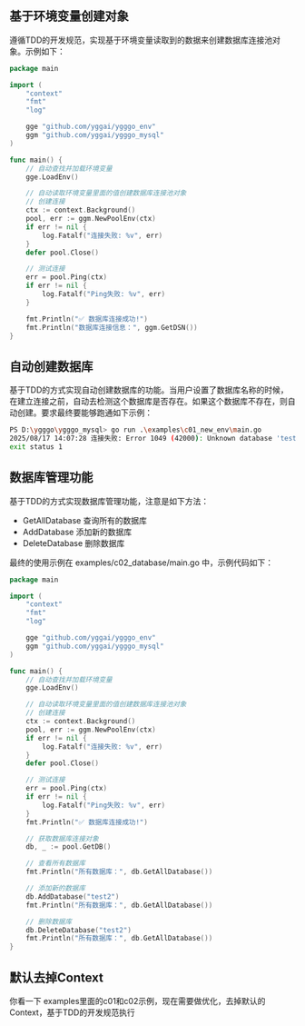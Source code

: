 ## 基于环境变量创建对象
遵循TDD的开发规范，实现基于环境变量读取到的数据来创建数据库连接池对象。示例如下：
```go
package main

import (
	"context"
	"fmt"
	"log"

	gge "github.com/yggai/ygggo_env"
	ggm "github.com/yggai/ygggo_mysql"
)

func main() {
	// 自动查找并加载环境变量
	gge.LoadEnv()

	// 自动读取环境变量里面的值创建数据库连接池对象
	// 创建连接
	ctx := context.Background()
	pool, err := ggm.NewPoolEnv(ctx)
	if err != nil {
		log.Fatalf("连接失败: %v", err)
	}
	defer pool.Close()

	// 测试连接
	err = pool.Ping(ctx)
	if err != nil {
		log.Fatalf("Ping失败: %v", err)
	}

	fmt.Println("✅ 数据库连接成功!")
	fmt.Println("数据库连接信息：", ggm.GetDSN())
}
```

## 自动创建数据库
基于TDD的方式实现自动创建数据库的功能。当用户设置了数据库名称的时候，在建立连接之前，自动去检测这个数据库是否存在。如果这个数据库不存在，则自动创建。要求最终要能够跑通如下示例：
```bash
PS D:\ygggo\ygggo_mysql> go run .\examples\c01_new_env\main.go
2025/08/17 14:07:28 连接失败: Error 1049 (42000): Unknown database 'test'
exit status 1
```

## 数据库管理功能
基于TDD的方式实现数据库管理功能，注意是如下方法：
- GetAllDatabase 查询所有的数据库
- AddDatabase 添加新的数据库
- DeleteDatabase 删除数据库

最终的使用示例在 examples/c02_database/main.go 中，示例代码如下：
```go
package main

import (
	"context"
	"fmt"
	"log"

	gge "github.com/yggai/ygggo_env"
	ggm "github.com/yggai/ygggo_mysql"
)

func main() {
	// 自动查找并加载环境变量
	gge.LoadEnv()

	// 自动读取环境变量里面的值创建数据库连接池对象
	// 创建连接
	ctx := context.Background()
	pool, err := ggm.NewPoolEnv(ctx)
	if err != nil {
		log.Fatalf("连接失败: %v", err)
	}
	defer pool.Close()

	// 测试连接
	err = pool.Ping(ctx)
	if err != nil {
		log.Fatalf("Ping失败: %v", err)
	}
	fmt.Println("✅ 数据库连接成功!")

	// 获取数据库连接对象
	db, _ := pool.GetDB()

	// 查看所有数据库
	fmt.Println("所有数据库：", db.GetAllDatabase())

	// 添加新的数据库
	db.AddDatabase("test2")
	fmt.Println("所有数据库：", db.GetAllDatabase())

	// 删除数据库
	db.DeleteDatabase("test2")
	fmt.Println("所有数据库：", db.GetAllDatabase())
}
```

## 默认去掉Context
你看一下 examples里面的c01和c02示例，现在需要做优化，去掉默认的Context，基于TDD的开发规范执行